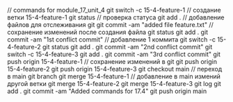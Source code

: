 // commands for module_17_unit_4
git switch -c 15-4-feature-1 // создание ветки 15-4-feature-1
git status // проверка статуса
git add . // добавление файлов для отслеживания git
git commit -am "added file feature.txt" // сохранение изменений после создания файла
git status
git add .
git commit -am "1st conflict commit" // добавление 1 коммита
git switch -c 15-4-feature-2 
git status
git add .
git commit -am "2nd conflict commit"
git switch -c 15-4-feature-3
git add .
git commit -am "3rd conflict commit"
git push origin 15-4-feature-1 // сохранение изменений в git
git push origin 15-4-feature-2
git push origin 15-4-feature-3
git checkout main // переход в main
git branch
git merge 15-4-feature-1 // добавление в main измений другой ветки
git merge 15-4-feature-2
git merge 15-4-feature-3
git log
git add .
git commit -am "Added commands for 17.4"
git push origin main
